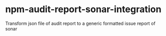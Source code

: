 # npm-audit-report-sonar-integration
Transform json file of audit report to a generic formatted issue report of sonar
